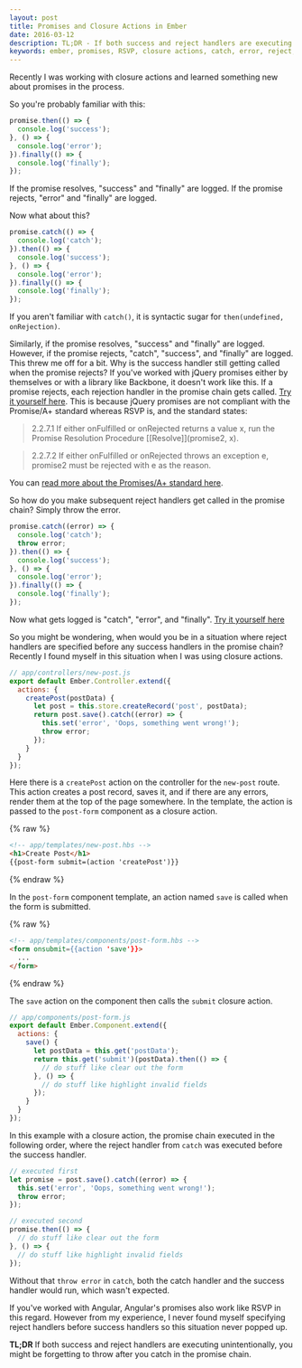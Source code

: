 ```yaml
---
layout: post
title: Promises and Closure Actions in Ember
date: 2016-03-12
description: TL;DR - If both success and reject handlers are executing unintentionally, you might be forgetting to throw after you catch in the promise chain.
keywords: ember, promises, RSVP, closure actions, catch, error, reject, throw, both resolve and reject are executing, Promises/A+, RSVP vs jQuery promises
---
```


Recently I was working with closure actions and learned something new about promises in the process.

So you're probably familiar with this:

```js
promise.then(() => {
  console.log('success');
}, () => {
  console.log('error');
}).finally(() => {
  console.log('finally');
});
```

If the promise resolves, "success" and "finally" are logged. If the promise rejects, "error" and "finally" are logged.

Now what about this?

```js
promise.catch(() => {
  console.log('catch');
}).then(() => {
  console.log('success');
}, () => {
  console.log('error');
}).finally(() => {
  console.log('finally');
});
```

If you aren't familiar with `catch()`, it is syntactic sugar for `then(undefined, onRejection)`.

Similarly, if the promise resolves, "success" and "finally" are logged. However, if the promise rejects, "catch", "success", and "finally" are logged. This threw me off for a bit. Why is the success handler still getting called when the promise rejects? If you've worked with jQuery promises either by themselves or with a library like Backbone, it doesn't work like this. If a promise rejects, each rejection handler in the promise chain gets called. <a href="http://jsbin.com/wujahutazu/edit?js,console" target="_blank">Try it yourself here</a>. This is because jQuery promises are not compliant with the Promise/A+ standard whereas RSVP is, and the standard states:

<div>
  <blockquote>
  2.2.7.1 If either onFulfilled or onRejected returns a value x, run the Promise Resolution Procedure [[Resolve]](promise2, x).
  </blockquote>

  <blockquote>
  2.2.7.2 If either onFulfilled or onRejected throws an exception e, promise2 must be rejected with e as the reason.
  </blockquote>
</div>

You can <a href="https://promisesaplus.com/" target="_blank">read more about the Promises/A+ standard here</a>.

So how do you make subsequent reject handlers get called in the promise chain? Simply throw the error.

```js
promise.catch((error) => {
  console.log('catch');
  throw error;
}).then(() => {
  console.log('success');
}, () => {
  console.log('error');
}).finally(() => {
  console.log('finally');
});
```

Now what gets logged is "catch", "error", and "finally". <a href="http://jsbin.com/tugibehuja/edit?js,console" target="_blank">Try it yourself here</a>

So you might be wondering, when would you be in a situation where reject handlers are specified before any success handlers in the promise chain? Recently I found myself in this situation when I was using closure actions.

```js
// app/controllers/new-post.js
export default Ember.Controller.extend({
  actions: {
    createPost(postData) {
      let post = this.store.createRecord('post', postData);
      return post.save().catch((error) => {
        this.set('error', 'Oops, something went wrong!');
        throw error;
      });
    }
  }
});
```

Here there is a `createPost` action on the controller for the `new-post` route. This action creates a post record, saves it, and if there are any errors, render them at the top of the page somewhere. In the template, the action is passed to the `post-form` component as a closure action.

{% raw %}
```html
<!-- app/templates/new-post.hbs -->
<h1>Create Post</h1>
{{post-form submit=(action 'createPost')}}
```
{% endraw %}

In the `post-form` component template, an action named `save` is called when the form is submitted.

{% raw %}
```html
<!-- app/templates/components/post-form.hbs -->
<form onsubmit={{action 'save'}}>
  ...
</form>
```
{% endraw %}

The `save` action on the component then calls the `submit` closure action.

```js
// app/components/post-form.js
export default Ember.Component.extend({
  actions: {
    save() {
      let postData = this.get('postData');
      return this.get('submit')(postData).then(() => {
        // do stuff like clear out the form
      }, () => {
        // do stuff like highlight invalid fields
      });
    }
  }
});
```

In this example with a closure action, the promise chain executed in the following order, where the reject handler from `catch` was executed before the success handler.

```js
// executed first
let promise = post.save().catch((error) => {
  this.set('error', 'Oops, something went wrong!');
  throw error;
});

// executed second
promise.then(() => {
  // do stuff like clear out the form
}, () => {
  // do stuff like highlight invalid fields
});
```

Without that `throw error` in `catch`, both the catch handler and the success handler would run, which wasn't expected.

If you've worked with Angular, Angular's promises also work like RSVP in this regard. However from my experience, I never found myself specifying reject handlers before success handlers so this situation never popped up.

__TL;DR__ If both success and reject handlers are executing unintentionally, you might be forgetting to throw after you catch in the promise chain.
